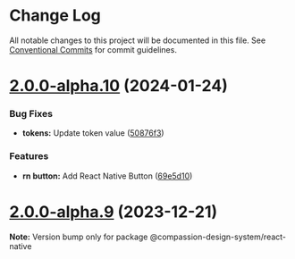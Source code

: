 # Change Log

All notable changes to this project will be documented in this file.
See [Conventional Commits](https://conventionalcommits.org) for commit guidelines.

# [2.0.0-alpha.10](https://github.com/compassion-global-experience/compassion-design-system/compare/v2.0.0-alpha.9...v2.0.0-alpha.10) (2024-01-24)

### Bug Fixes

- **tokens:** Update token value ([50876f3](https://github.com/compassion-global-experience/compassion-design-system/commit/50876f307404348037c5638263207a044fc3a537))

### Features

- **rn button:** Add React Native Button ([69e5d10](https://github.com/compassion-global-experience/compassion-design-system/commit/69e5d1046b872102e7c1e1d8c9dced4c4179ab62))

# [2.0.0-alpha.9](https://github.com/compassion-global-experience/compassion-design-system/compare/v2.0.0-alpha.8...v2.0.0-alpha.9) (2023-12-21)

**Note:** Version bump only for package @compassion-design-system/react-native

